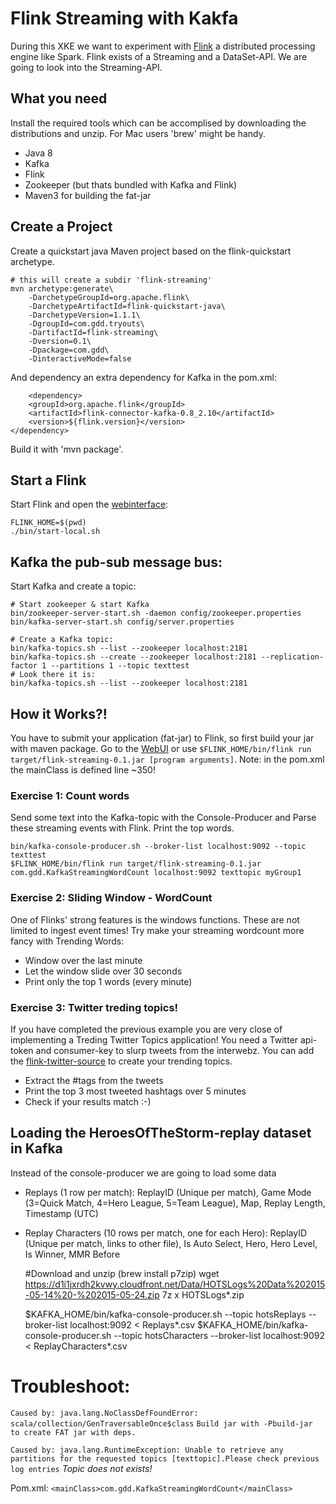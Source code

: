 # Flink Streaming with Kakfa

During this XKE we want to experiment with [Flink](https://flink.apache.org/) a distributed processing engine like Spark.
Flink exists of a Streaming and a DataSet-API. We are going to look into the Streaming-API.

## What you need
Install the required tools which can be accomplised by downloading the distributions and unzip.
For Mac users 'brew' might be handy.

- Java 8
- Kafka
- Flink
- Zookeeper (but thats bundled with Kafka and Flink)
- Maven3 for building the fat-jar


## Create a Project
Create a quickstart java Maven project based on the flink-quickstart archetype.
 
    # this will create a subdir 'flink-streaming'
    mvn archetype:generate\
        -DarchetypeGroupId=org.apache.flink\
        -DarchetypeArtifactId=flink-quickstart-java\
        -DarchetypeVersion=1.1.1\
        -DgroupId=com.gdd.tryouts\
        -DartifactId=flink-streaming\
        -Dversion=0.1\
        -Dpackage=com.gdd\
        -DinteractiveMode=false

And dependency an extra dependency for Kafka in the pom.xml:

		<dependency>
        <groupId>org.apache.flink</groupId>
        <artifactId>flink-connector-kafka-0.8_2.10</artifactId>
        <version>${flink.version}</version>
    </dependency>

Build it with 'mvn package'.


## Start a Flink
Start Flink and open the [webinterface](http://localhost:8081/):
    
    FLINK_HOME=$(pwd)
    ./bin/start-local.sh

## Kafka the pub-sub message bus:
Start Kafka and create a topic:

    # Start zookeeper & start Kafka
    bin/zookeeper-server-start.sh -daemon config/zookeeper.properties
    bin/kafka-server-start.sh config/server.properties

    # Create a Kafka topic:
    bin/kafka-topics.sh --list --zookeeper localhost:2181
    bin/kafka-topics.sh --create --zookeeper localhost:2181 --replication-factor 1 --partitions 1 --topic texttest
    # Look there it is:
    bin/kafka-topics.sh --list --zookeeper localhost:2181

## How it Works?!
You have to submit your application (fat-jar) to Flink, so first build your jar with maven package.
Go to the [WebUI](http://localhost:8081/#/submit) or use `$FLINK_HOME/bin/flink run target/flink-streaming-0.1.jar [program arguments]`.
Note: in the pom.xml the mainClass is defined line ~350!


### Exercise 1: Count words
Send some text into the Kafka-topic with the Console-Producer and Parse these streaming events with Flink. Print the top words.


    bin/kafka-console-producer.sh --broker-list localhost:9092 --topic texttest
    $FLINK_HOME/bin/flink run target/flink-streaming-0.1.jar com.gdd.KafkaStreamingWordCount localhost:9092 texttopic myGroup1


### Exercise 2: Sliding Window - WordCount
One of Flinks' strong features is the windows functions. These are not limited to ingest event times!
Try make your streaming wordcount more fancy with Trending Words:

- Window over the last minute
- Let the window slide over 30 seconds
- Print only the top 1 words (every minute)


### Exercise 3: Twitter treding topics!
If you have completed the previous example you are very close of implementing a Treding Twitter Topics application!
You need a Twitter api-token and consumer-key to slurp tweets from the interwebz.
You can add the [flink-twitter-source](https://ci.apache.org/projects/flink/flink-docs-master/apis/streaming/connectors/twitter.html) to create your trending topics.

- Extract the #tags from the tweets
- Print the top 3 most tweeted hashtags over 5 minutes
- Check if your results match :-)


## Loading the HeroesOfTheStorm-replay dataset in Kafka
Instead of the console-producer we are going to load some data

- Replays (1 row per match): ReplayID (Unique per match), Game Mode (3=Quick Match, 4=Hero League, 5=Team League), Map, Replay Length, Timestamp (UTC)
- Replay Characters (10 rows per match, one for each Hero): ReplayID (Unique per match, links to other file), Is Auto Select, Hero, Hero Level, Is Winner, MMR Before


    #Download and unzip (brew install p7zip)
    wget https://d1i1jxrdh2kvwy.cloudfront.net/Data/HOTSLogs%20Data%202015-05-14%20-%202015-05-24.zip
    7z x HOTSLogs*.zip

    $KAFKA_HOME/bin/kafka-console-producer.sh --topic hotsReplays    --broker-list localhost:9092 < Replays*.csv
    $KAFKA_HOME/bin/kafka-console-producer.sh --topic hotsCharacters --broker-list localhost:9092 < ReplayCharacters*.csv


# Troubleshoot:

`Caused by: java.lang.NoClassDefFoundError: scala/collection/GenTraversableOnce$class`
`Build jar with -Pbuild-jar to create FAT jar with deps.`

`Caused by: java.lang.RuntimeException: Unable to retrieve any partitions for the requested topics [texttopic].Please check previous log entries`
_Topic does not exists!_

Pom.xml:
`<mainClass>com.gdd.KafkaStreamingWordCount</mainClass>`